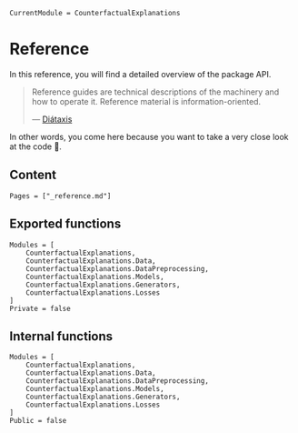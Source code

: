 
``` @meta
CurrentModule = CounterfactualExplanations 
```

# Reference

In this reference, you will find a detailed overview of the package API.

> Reference guides are technical descriptions of the machinery and how to operate it. Reference material is information-oriented.
>
> — [Diátaxis](https://diataxis.fr/reference/)

In other words, you come here because you want to take a very close look at the code 🧐.

## Content

``` @contents
Pages = ["_reference.md"]
```

## Exported functions

``` @autodocs
Modules = [
    CounterfactualExplanations, 
    CounterfactualExplanations.Data,
    CounterfactualExplanations.DataPreprocessing,
    CounterfactualExplanations.Models, 
    CounterfactualExplanations.Generators, 
    CounterfactualExplanations.Losses
]
Private = false
```

## Internal functions

``` @autodocs
Modules = [
    CounterfactualExplanations, 
    CounterfactualExplanations.Data,
    CounterfactualExplanations.DataPreprocessing,
    CounterfactualExplanations.Models, 
    CounterfactualExplanations.Generators, 
    CounterfactualExplanations.Losses
]
Public = false
```
